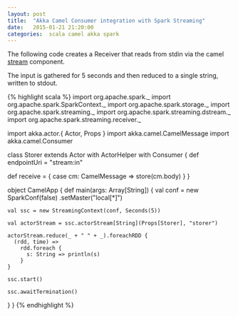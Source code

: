 ```yaml
---
layout: post
title:  "Akka Camel Consumer integration with Spark Streaming"
date:   2015-01-21 21:20:00
categories:  scala camel akka spark
---
```


The following code creates a Receiver that reads from stdin via
the camel [stream](http://camel.apache.org/stream.html) component.

The input is gathered for 5 seconds and then reduced to a single string,
written to stdout.

{% highlight scala %}
import org.apache.spark._
import org.apache.spark.SparkContext._
import org.apache.spark.storage._
import org.apache.spark.streaming._
import org.apache.spark.streaming.dstream._
import org.apache.spark.streaming.receiver._

import akka.actor.{ Actor, Props }
import akka.camel.CamelMessage
import akka.camel.Consumer

class Storer extends Actor with ActorHelper with Consumer {
  def endpointUri = "stream:in"

  def receive = {
    case cm: CamelMessage => store(cm.body)
  }
}

object CamelApp {
  def main(args: Array[String]) {
    val conf = new SparkConf(false)
      .setMaster("local[*]")

    val ssc = new StreamingContext(conf, Seconds(5))

    val actorStream = ssc.actorStream[String](Props[Storer], "storer")

    actorStream.reduce(_ + " " + _).foreachRDD {
      (rdd, time) =>
        rdd.foreach {
          s: String => println(s)
        }
    }

    ssc.start()

    ssc.awaitTermination()
  }
}
{% endhighlight %}








